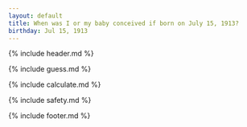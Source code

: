 ```yaml
---
layout: default
title: When was I or my baby conceived if born on July 15, 1913?
birthday: Jul 15, 1913
---
```


{% include header.md %}

{% include guess.md %}

{% include calculate.md %}

{% include safety.md %}

{% include footer.md %}



